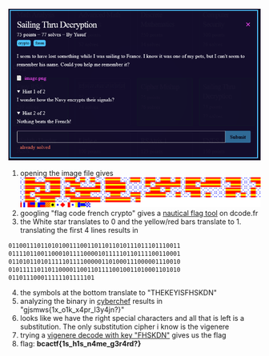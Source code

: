 ![question](Screenshot_2.png)
1) opening the image file gives
![image](image.png)
2) googling "flag code french crypto" gives a [nautical flag tool](https://www.dcode.fr/maritime-signals-code) on dcode.fr
3) the White star translates to 0 and the yellow/red bars translate to 1.  translating the first 4 lines results in
```
011001110110101001110011011011010111011101110011
011110110011000101111000010111110110111100110001
011010110101111101111000001101000111000001110010
010111110110110000110011011110010011010001101010
011011100011111101111101
```
4) the symbols at the bottom translate to "THEKEYISFHSKDN"
5) analyzing the binary in [cyberchef](https://gchq.github.io/CyberChef/#recipe=From_Binary('Space',8)&input=MDExMDAxMTEwMTEwMTAxMDAxMTEwMDExMDExMDExMDEwMTExMDExMTAxMTEwMDExCjAxMTExMDExMDAxMTAwMDEwMTExMTAwMDAxMDExMTExMDExMDExMTEwMDExMDAwMQowMTEwMTAxMTAxMDExMTExMDExMTEwMDAwMDExMDEwMDAxMTEwMDAwMDExMTAwMTAKMDEwMTExMTEwMTEwMTEwMDAwMTEwMDExMDExMTEwMDEwMDExMDEwMDAxMTAxMDEwCjAxMTAxMTEwMDAxMTExMTEwMTExMTEwMQ) results in "gjsmws{1x_o1k_x4pr_l3y4jn?}"
6) looks like we have the right special characters and all that is left is a substitution. The only substitution cipher i know is the vigenere
7) trying a [vigenere decode with key "FHSKDN"](https://gchq.github.io/CyberChef/#recipe=From_Binary('Space',8)Vigen%C3%A8re_Decode('FHSKDN')&input=MDExMDAxMTEwMTEwMTAxMDAxMTEwMDExMDExMDExMDEwMTExMDExMTAxMTEwMDExCjAxMTExMDExMDAxMTAwMDEwMTExMTAwMDAxMDExMTExMDExMDExMTEwMDExMDAwMQowMTEwMTAxMTAxMDExMTExMDExMTEwMDAwMDExMDEwMDAxMTEwMDAwMDExMTAwMTAKMDEwMTExMTEwMTEwMTEwMDAwMTEwMDExMDExMTEwMDEwMDExMDEwMDAxMTAxMDEwCjAxMTAxMTEwMDAxMTExMTEwMTExMTEwMQ) gives us the flag
8) flag: **bcactf{1s_h1s_n4me_g3r4rd?}**